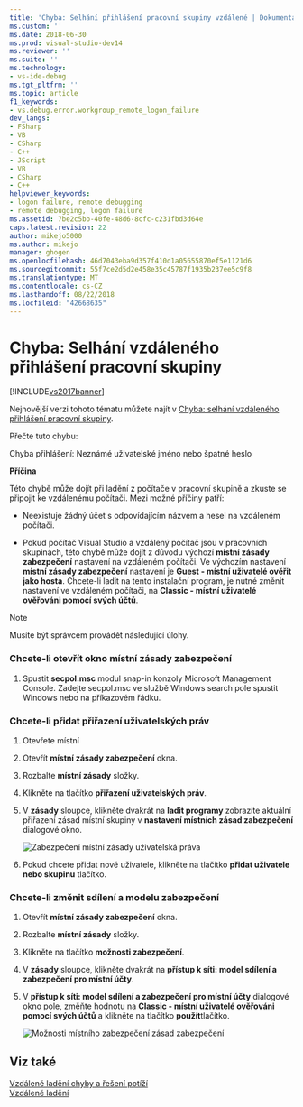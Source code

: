 ```yaml
---
title: 'Chyba: Selhání přihlášení pracovní skupiny vzdálené | Dokumentace Microsoftu'
ms.custom: ''
ms.date: 2018-06-30
ms.prod: visual-studio-dev14
ms.reviewer: ''
ms.suite: ''
ms.technology:
- vs-ide-debug
ms.tgt_pltfrm: ''
ms.topic: article
f1_keywords:
- vs.debug.error.workgroup_remote_logon_failure
dev_langs:
- FSharp
- VB
- CSharp
- C++
- JScript
- VB
- CSharp
- C++
helpviewer_keywords:
- logon failure, remote debugging
- remote debugging, logon failure
ms.assetid: 7be2c5bb-40fe-48d6-8cfc-c231fbd3d64e
caps.latest.revision: 22
author: mikejo5000
ms.author: mikejo
manager: ghogen
ms.openlocfilehash: 46d7043eba9d357f410d1a05655870ef5e1121d6
ms.sourcegitcommit: 55f7ce2d5d2e458e35c45787f1935b237ee5c9f8
ms.translationtype: MT
ms.contentlocale: cs-CZ
ms.lasthandoff: 08/22/2018
ms.locfileid: "42668635"
---
```

# <a name="error-workgroup-remote-logon-failure"></a>Chyba: Selhání vzdáleného přihlášení pracovní skupiny
[!INCLUDE[vs2017banner](../includes/vs2017banner.md)]

Nejnovější verzi tohoto tématu můžete najít v [Chyba: selhání vzdáleného přihlášení pracovní skupiny](https://docs.microsoft.com/visualstudio/debugger/error-workgroup-remote-logon-failure).  
  
Přečte tuto chybu:  
  
 Chyba přihlášení: Neznámé uživatelské jméno nebo špatné heslo  
  
 **Příčina**  
  
 Této chybě může dojít při ladění z počítače v pracovní skupině a zkuste se připojit ke vzdálenému počítači. Mezi možné příčiny patří:  
  
-   Neexistuje žádný účet s odpovídajícím názvem a hesel na vzdáleném počítači.  
  
-   Pokud počítač Visual Studio a vzdálený počítač jsou v pracovních skupinách, této chybě může dojít z důvodu výchozí **místní zásady zabezpečení** nastavení na vzdáleném počítači. Ve výchozím nastavení **místní zásady zabezpečení** nastavení je **Guest - místní uživatelé ověřit jako hosta**. Chcete-li ladit na tento instalační program, je nutné změnit nastavení ve vzdáleném počítači, na **Classic - místní uživatelé ověřováni pomocí svých účtů**.  
  
> [!NOTE]
>  Musíte být správcem provádět následující úlohy.  
  
### <a name="to-open-the-local-security-policy-window"></a>Chcete-li otevřít okno místní zásady zabezpečení  
  
1.  Spustit **secpol.msc** modul snap-in konzoly Microsoft Management Console. Zadejte secpol.msc ve službě Windows search pole spustit Windows nebo na příkazovém řádku.  
  
### <a name="to-add-user-rights-assignments"></a>Chcete-li přidat přiřazení uživatelských práv  
  
1.  Otevřete místní  
  
2.  Otevřít **místní zásady zabezpečení** okna.  
  
3.  Rozbalte **místní zásady** složky.  
  
4.  Klikněte na tlačítko **přiřazení uživatelských práv**.  
  
5.  V **zásady** sloupce, klikněte dvakrát na **ladit programy** zobrazíte aktuální přiřazení zásad místní skupiny v **nastavení místních zásad zabezpečení** dialogové okno.  
  
     ![Zabezpečení místní zásady uživatelská práva](../debugger/media/dbg-err-localsecuritypolicy-userrightsdebugprograms.png "DBG_ERR_LocalSecurityPolicy_UserRightsDebugPrograms")  
  
6.  Pokud chcete přidat nové uživatele, klikněte na tlačítko **přidat uživatele nebo skupinu** tlačítko.  
  
### <a name="to-change-the-sharing-and-security-model"></a>Chcete-li změnit sdílení a modelu zabezpečení  
  
1.  Otevřít **místní zásady zabezpečení** okna.  
  
2.  Rozbalte **místní zásady** složky.  
  
3.  Klikněte na tlačítko **možnosti zabezpečení**.  
  
4.  V **zásady** sloupce, klikněte dvakrát na **přístup k síti: model sdílení a zabezpečení pro místní účty**.  
  
5.  V **přístup k síti: model sdílení a zabezpečení pro místní účty** dialogové okno pole, změňte hodnotu na **Classic - místní uživatelé ověřováni pomocí svých účtů** a klikněte na tlačítko **použít**tlačítko.  
  
     ![Možnosti místního zabezpečení zásad zabezpečení](../debugger/media/dbg-err-localsecuritypolicy-securityoptions-networkaccess.png "DBG_ERR_LocalSecurityPolicy_SecurityOptions_NetworkAccess")  
  
## <a name="see-also"></a>Viz také  
 [Vzdálené ladění chyby a řešení potíží](../debugger/remote-debugging-errors-and-troubleshooting.md)   
 [Vzdálené ladění](../debugger/remote-debugging.md)



